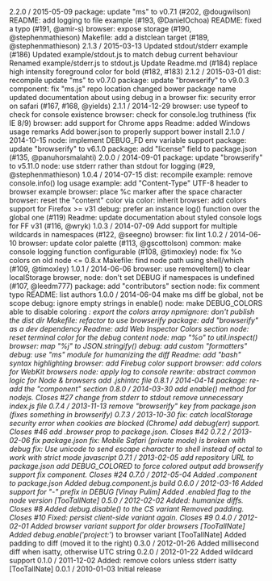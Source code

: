 2.2.0 / 2015-05-09
package: update "ms" to v0.7.1 (#202, @dougwilson)
README: add logging to file example (#193, @DanielOchoa)
README: fixed a typo (#191, @amir-s)
browser: expose storage (#190, @stephenmathieson)
Makefile: add a distclean target (#189, @stephenmathieson)
2.1.3 / 2015-03-13
Updated stdout/stderr example (#186)
Updated example/stdout.js to match debug current behaviour
Renamed example/stderr.js to stdout.js
Update Readme.md (#184)
replace high intensity foreground color for bold (#182, #183)
2.1.2 / 2015-03-01
dist: recompile
update "ms" to v0.7.0
package: update "browserify" to v9.0.3
component: fix "ms.js" repo location
changed bower package name
updated documentation about using debug in a browser
fix: security error on safari (#167, #168, @yields)
2.1.1 / 2014-12-29
browser: use typeof to check for console existence
browser: check for console.log truthiness (fix IE 8/9)
browser: add support for Chrome apps
Readme: added Windows usage remarks
Add bower.json to properly support bower install
2.1.0 / 2014-10-15
node: implement DEBUG_FD env variable support
package: update "browserify" to v6.1.0
package: add "license" field to package.json (#135, @panuhorsmalahti)
2.0.0 / 2014-09-01
package: update "browserify" to v5.11.0
node: use stderr rather than stdout for logging (#29, @stephenmathieson)
1.0.4 / 2014-07-15
dist: recompile
example: remove console.info() log usage
example: add "Content-Type" UTF-8 header to browser example
browser: place %c marker after the space character
browser: reset the "content" color via color: inherit
browser: add colors support for Firefox >= v31
debug: prefer an instance log() function over the global one (#119)
Readme: update documentation about styled console logs for FF v31 (#116, @wryk)
1.0.3 / 2014-07-09
Add support for multiple wildcards in namespaces (#122, @seegno)
browser: fix lint
1.0.2 / 2014-06-10
browser: update color palette (#113, @gscottolson)
common: make console logging function configurable (#108, @timoxley)
node: fix %o colors on old node <= 0.8.x
Makefile: find node path using shell/which (#109, @timoxley)
1.0.1 / 2014-06-06
browser: use removeItem() to clear localStorage
browser, node: don't set DEBUG if namespaces is undefined (#107, @leedm777)
package: add "contributors" section
node: fix comment typo
README: list authors
1.0.0 / 2014-06-04
make ms diff be global, not be scope
debug: ignore empty strings in enable()
node: make DEBUG_COLORS able to disable coloring
*: export the colors array
npmignore: don't publish the dist dir
Makefile: refactor to use browserify
package: add "browserify" as a dev dependency
Readme: add Web Inspector Colors section
node: reset terminal color for the debug content
node: map "%o" to util.inspect()
browser: map "%j" to JSON.stringify()
debug: add custom "formatters"
debug: use "ms" module for humanizing the diff
Readme: add "bash" syntax highlighting
browser: add Firebug color support
browser: add colors for WebKit browsers
node: apply log to console
rewrite: abstract common logic for Node & browsers
add .jshintrc file
0.8.1 / 2014-04-14
package: re-add the "component" section
0.8.0 / 2014-03-30
add enable() method for nodejs. Closes #27
change from stderr to stdout
remove unnecessary index.js file
0.7.4 / 2013-11-13
remove "browserify" key from package.json (fixes something in browserify)
0.7.3 / 2013-10-30
fix: catch localStorage security error when cookies are blocked (Chrome)
add debug(err) support. Closes #46
add .browser prop to package.json. Closes #42
0.7.2 / 2013-02-06
fix package.json
fix: Mobile Safari (private mode) is broken with debug
fix: Use unicode to send escape character to shell instead of octal to work with strict mode javascript
0.7.1 / 2013-02-05
add repository URL to package.json
add DEBUG_COLORED to force colored output
add browserify support
fix component. Closes #24
0.7.0 / 2012-05-04
Added .component to package.json
Added debug.component.js build
0.6.0 / 2012-03-16
Added support for "-" prefix in DEBUG [Vinay Pulim]
Added .enabled flag to the node version [TooTallNate]
0.5.0 / 2012-02-02
Added: humanize diffs. Closes #8
Added debug.disable() to the CS variant
Removed padding. Closes #10
Fixed: persist client-side variant again. Closes #9
0.4.0 / 2012-02-01
Added browser variant support for older browsers [TooTallNate]
Added debug.enable('project:*') to browser variant [TooTallNate]
Added padding to diff (moved it to the right)
0.3.0 / 2012-01-26
Added millisecond diff when isatty, otherwise UTC string
0.2.0 / 2012-01-22
Added wildcard support
0.1.0 / 2011-12-02
Added: remove colors unless stderr isatty [TooTallNate]
0.0.1 / 2010-01-03
Initial release